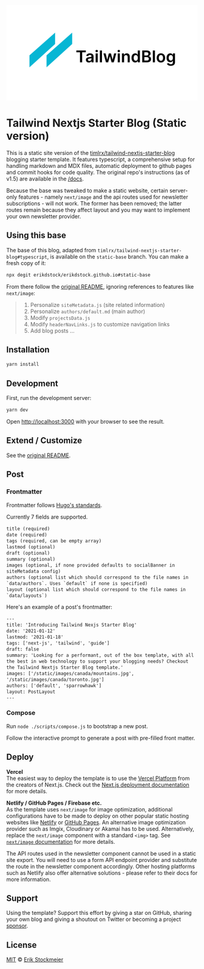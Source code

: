 ![tailwind-nextjs-banner](/public/static/images/twitter-card.png)

# Tailwind Nextjs Starter Blog (Static version)

This is a static site version of the [timlrx/tailwind-nextjs-starter-blog](https://github.com/timlrx/tailwind-nextjs-starter-blog) blogging starter template. It features typescript, a comprehensive setup for handling markdown and MDX files, automatic deployment to github pages and commit hooks for code quality. The original repo's instructions (as of v1.5) are available in the [/docs](./docs/README.md).

Because the base was tweaked to make a static website, certain server-only features - namely `next/image` and the api routes used for newsletter subscriptions - will not work. The former has been removed; the latter routes remain because they affect layout and you may want to implement your own newsletter provider.

## Using this base

The base of this blog, adapted from `timlrx/tailwind-nextjs-starter-blog#typescript`, is available on the `static-base` branch. You can make a fresh copy of it:

```bash
npx degit erikdstock/erikdstock.github.io#static-base
```

From there follow the [original README](./docs/README.md), ignoring references to features like `next/image`:

> 1. Personalize `siteMetadata.js` (site related information)
> 2. Personalize `authors/default.md` (main author)
> 3. Modify `projectsData.js`
> 4. Modify `headerNavLinks.js` to customize navigation links
> 5. Add blog posts
>    ...

## Installation

```bash
yarn install
```

## Development

First, run the development server:

```bash
yarn dev
```

Open [http://localhost:3000](http://localhost:3000) with your browser to see the result.

## Extend / Customize

See the [original README](./docs/README.md).

## Post

### Frontmatter

Frontmatter follows [Hugo's standards](https://gohugo.io/content-management/front-matter/).

Currently 7 fields are supported.

```
title (required)
date (required)
tags (required, can be empty array)
lastmod (optional)
draft (optional)
summary (optional)
images (optional, if none provided defaults to socialBanner in siteMetadata config)
authors (optional list which should correspond to the file names in `data/authors`. Uses `default` if none is specified)
layout (optional list which should correspond to the file names in `data/layouts`)
```

Here's an example of a post's frontmatter:

```
---
title: 'Introducing Tailwind Nexjs Starter Blog'
date: '2021-01-12'
lastmod: '2021-01-18'
tags: ['next-js', 'tailwind', 'guide']
draft: false
summary: 'Looking for a performant, out of the box template, with all the best in web technology to support your blogging needs? Checkout the Tailwind Nextjs Starter Blog template.'
images: ['/static/images/canada/mountains.jpg', '/static/images/canada/toronto.jpg']
authors: ['default', 'sparrowhawk']
layout: PostLayout
---
```

### Compose

Run `node ./scripts/compose.js` to bootstrap a new post.

Follow the interactive prompt to generate a post with pre-filled front matter.

## Deploy

**Vercel**  
The easiest way to deploy the template is to use the [Vercel Platform](https://vercel.com) from the creators of Next.js. Check out the [Next.js deployment documentation](https://nextjs.org/docs/deployment) for more details.

**Netlify / GitHub Pages / Firebase etc.**  
As the template uses `next/image` for image optimization, additional configurations have to be made to deploy on other popular static hosting websites like [Netlify](https://www.netlify.com/) or [GitHub Pages](https://pages.github.com/). An alternative image optimization provider such as Imgix, Cloudinary or Akamai has to be used. Alternatively, replace the `next/image` component with a standard `<img>` tag. See [`next/image` documentation](https://nextjs.org/docs/basic-features/image-optimization) for more details.

The API routes used in the newsletter component cannot be used in a static site export. You will need to use a form API endpoint provider and substitute the route in the newsletter component accordingly. Other hosting platforms such as Netlify also offer alternative solutions - please refer to their docs for more information.

## Support

Using the template? Support this effort by giving a star on GitHub, sharing your own blog and giving a shoutout on Twitter or becoming a project [sponsor](https://github.com/sponsors/timlrx).

## License

[MIT](https://github.com/erikdstock/erikdstock.github.io/blob/master/LICENSE) © [Erik Stockmeier](https://erikdstock.github.io)
